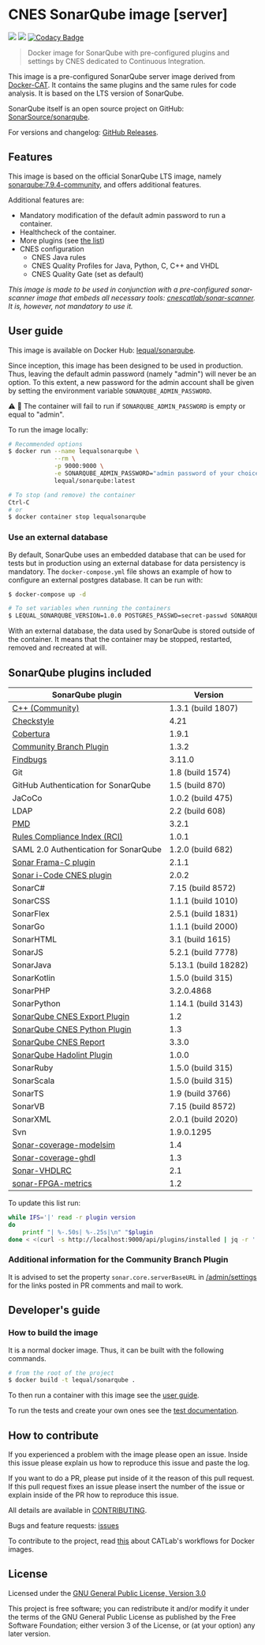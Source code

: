 # CNES SonarQube image \[server\]

![](https://github.com/cnescatlab/sonarqube/workflows/CI/badge.svg)
![](https://github.com/cnescatlab/sonarqube/workflows/CD/badge.svg)
[![Codacy Badge](https://app.codacy.com/project/badge/Grade/2a4a53f54ae94bd69d66a7690b95612f)](https://www.codacy.com/gh/cnescatlab/sonarqube?utm_source=github.com&amp;utm_medium=referral&amp;utm_content=lequal/sonarqube&amp;utm_campaign=Badge_Grade)

> Docker image for SonarQube with pre-configured plugins and settings by CNES dedicated to Continuous Integration.

This image is a pre-configured SonarQube server image derived from [Docker-CAT](https://github.com/cnescatlab/docker-cat). It contains the same plugins and the same rules for code analysis. It is based on the LTS version of SonarQube.

SonarQube itself is an open source project on GitHub: [SonarSource/sonarqube](https://github.com/SonarSource/sonarqube).

For versions and changelog: [GitHub Releases](https://github.com/cnescatlab/sonarqube/releases).

## Features

This image is based on the official SonarQube LTS image, namely [sonarqube:7.9.4-community](https://hub.docker.com/_/sonarqube), and offers additional features.

Additional features are:

* Mandatory modification of the default admin password to run a container.
* Healthcheck of the container.
* More plugins (see [the list](#sonarqube-plugins-included))
* CNES configuration
    * CNES Java rules
    * CNES Quality Profiles for Java, Python, C, C++ and VHDL
    * CNES Quality Gate (set as default)

_This image is made to be used in conjunction with a pre-configured sonar-scanner image that embeds all necessary tools: [cnescatlab/sonar-scanner](https://github.com/cnescatlab/sonar-scanner). It is, however, not mandatory to use it._

## User guide

This image is available on Docker Hub: [lequal/sonarqube](https://hub.docker.com/r/lequal/sonarqube/).

Since inception, this image has been designed to be used in production. Thus, leaving the default admin password (namely "admin") will never be an option. To this extent, a new password for the admin account shall be given by setting the environment variable `SONARQUBE_ADMIN_PASSWORD`.

:warning: :rotating_light: The container will fail to run if `SONARQUBE_ADMIN_PASSWORD` is empty or equal to "admin".

To run the image locally:

```sh
# Recommended options
$ docker run --name lequalsonarqube \
             --rm \
             -p 9000:9000 \
             -e SONARQUBE_ADMIN_PASSWORD="admin password of your choice" \
             lequal/sonarqube:latest

# To stop (and remove) the container
Ctrl-C
# or
$ docker container stop lequalsonarqube
```

### Use an external database

By default, SonarQube uses an embedded database that can be used for tests but in production using an external database for data persistency is mandatory. The `docker-compose.yml` file shows an example of how to configure an external postgres database. It can be run with:

```sh
$ docker-compose up -d

# To set variables when running the containers
$ LEQUAL_SONARQUBE_VERSION=1.0.0 POSTGRES_PASSWD=secret-passwd SONARQUBE_ADMIN_PASSWORD="a password" docker-compose up -d
```

With an external database, the data used by SonarQube is stored outside of the container. It means that the container may be stopped, restarted, removed and recreated at will.

## SonarQube plugins included

| SonarQube plugin                                                                         | Version                  | 
|------------------------------------------------------------------------------------------|--------------------------|
| [C++ (Community)](https://github.com/SonarOpenCommunity/sonar-cxx)                       | 1.3.1 (build 1807)       |
| [Checkstyle](https://github.com/checkstyle/sonar-checkstyle)                             | 4.21                     |
| [Cobertura](https://github.com/galexandre/sonar-cobertura/)                              | 1.9.1                    |
| [Community Branch Plugin](https://github.com/mc1arke/sonarqube-community-branch-plugin/) | 1.3.2                    |
| [Findbugs](https://github.com/spotbugs/sonar-findbugs)                                   | 3.11.0                   |
| Git                                                                                      | 1.8 (build 1574)         |
| GitHub Authentication for SonarQube                                                      | 1.5 (build 870)          |
| JaCoCo                                                                                   | 1.0.2 (build 475)        |
| LDAP                                                                                     | 2.2 (build 608)          |
| [PMD](https://github.com/jensgerdes/sonar-pmd)                                           | 3.2.1                    |
| [Rules Compliance Index (RCI)](https://github.com/willemsrb/sonar-rci-plugin)            | 1.0.1                    |
| SAML 2.0 Authentication for SonarQube                                                    | 1.2.0 (build 682)        |
| [Sonar Frama-C plugin](https://github.com/cnescatlab/sonar-frama-c-plugin)               | 2.1.1                    |
| [Sonar i-Code CNES plugin](https://github.com/cnescatlab/sonar-icode-cnes-plugin)        | 2.0.2                    |
| SonarC#                                                                                  | 7.15 (build 8572)        |
| SonarCSS                                                                                 | 1.1.1 (build 1010)       |
| SonarFlex                                                                                | 2.5.1 (build 1831)       |
| SonarGo                                                                                  | 1.1.1 (build 2000)       |
| SonarHTML                                                                                | 3.1 (build 1615)         |
| SonarJS                                                                                  | 5.2.1 (build 7778)       |
| SonarJava                                                                                | 5.13.1 (build 18282)     |
| SonarKotlin                                                                              | 1.5.0 (build 315)        |
| SonarPHP                                                                                 | 3.2.0.4868               |
| SonarPython                                                                              | 1.14.1 (build 3143)      |
| [SonarQube CNES Export Plugin](https://github.com/cnescatlab/sonar-cnes-export-plugin)   | 1.2                      |
| [SonarQube CNES Python Plugin](https://github.com/cnescatlab/sonar-cnes-python-plugin)   | 1.3                      |
| [SonarQube CNES Report](https://github.com/cnescatlab/sonar-cnes-report)                 | 3.3.0                    |
| [SonarQube Hadolint Plugin](https://github.com/cnescatlab/sonar-hadolint-plugin)         | 1.0.0                    |
| SonarRuby                                                                                | 1.5.0 (build 315)        |
| SonarScala                                                                               | 1.5.0 (build 315)        |
| SonarTS                                                                                  | 1.9 (build 3766)         |
| SonarVB                                                                                  | 7.15 (build 8572)        |
| SonarXML                                                                                 | 2.0.1 (build 2020)       |
| Svn                                                                                      | 1.9.0.1295               |
| [Sonar-coverage-modelsim](https://github.com/VHDLTool/sonar-coverage-modelsim)           | 1.4                      |
| [Sonar-coverage-ghdl](https://github.com/VHDLTool/sonar-coverage-ghdl)                   | 1.3                      |
| [Sonar-VHDLRC](https://github.com/VHDLTool/sonar-VHDLRC)                                 | 2.1                      |
| [sonar-FPGA-metrics](https://github.com/VHDLTool/sonar-fpga-metrics-plugin)              | 1.2                      |   

To update this list run:

```sh
while IFS='|' read -r plugin version
do
    printf "| %-.50s| %-.25s|\n" "$plugin                                                  " "$version                         "
done < <(curl -s http://localhost:9000/api/plugins/installed | jq -r '.plugins[] | "\(.name)|\(.version)"')
```

### Additional information for the Community Branch Plugin

It is advised to set the property `sonar.core.serverBaseURL` in [/admin/settings](http://localhost:9000/admin/settings) for the links posted in PR comments and mail to work.

## Developer's guide

### How to build the image

It is a normal docker image. Thus, it can be built with the following commands.

```sh
# from the root of the project
$ docker build -t lequal/sonarqube .
```

To then run a container with this image see the [user guide](#user-guide).

To run the tests and create your own ones see the [test documentation](https://github.com/cnescatlab/sonarqube/tree/develop/tests).

## How to contribute

If you experienced a problem with the image please open an issue. Inside this issue please explain us how to reproduce this issue and paste the log. 

If you want to do a PR, please put inside of it the reason of this pull request. If this pull request fixes an issue please insert the number of the issue or explain inside of the PR how to reproduce this issue.

All details are available in [CONTRIBUTING](https://github.com/cnescatlab/.github/blob/master/CONTRIBUTING.md).

Bugs and feature requests: [issues](https://github.com/cnescatlab/sonarqube/issues)

To contribute to the project, read [this](https://github.com/cnescatlab/.github/wiki/CATLab's-Workflows) about CATLab's workflows for Docker images.

## License

Licensed under the [GNU General Public License, Version 3.0](https://www.gnu.org/licenses/gpl.txt)

This project is free software; you can redistribute it and/or modify it under the terms of the GNU General Public License as published by the Free Software Foundation; either version 3 of the License, or (at your option) any later version.

